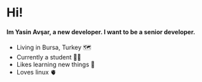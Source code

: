 


# Hi!    

#### Im Yasin Avşar, a new developer. I want to be a senior developer.

- Living in Bursa, Turkey 🗺️
- Currently a student 👨‍🏫
- Likes learning new things 📖
- Loves linux 🫀 
